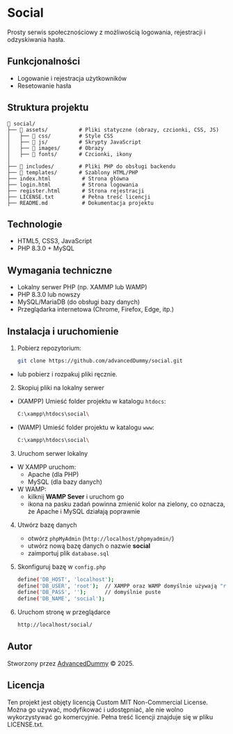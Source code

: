 # Social
Prosty serwis społecznościowy z możliwością logowania, rejestracji i odzyskiwania hasła.

## Funkcjonalności
- Logowanie i rejestracja użytkowników
- Resetowanie hasła

## Struktura projektu
    📁 social/
    ├── 📁 assets/          # Pliki statyczne (obrazy, czcionki, CSS, JS)
    │   ├── 📁 css/         # Style CSS
    │   ├── 📁 js/          # Skrypty JavaScript
    │   ├── 📁 images/      # Obrazy
    │   ├── 📁 fonts/       # Czcionki, ikony
    │
    ├── 📁 includes/        # Pliki PHP do obsługi backendu
    ├── 📁 templates/       # Szablony HTML/PHP
    ├── index.html          # Strona główna
    ├── login.html          # Strona logowania
    ├── register.html       # Strona rejestracji
    ├── LICENSE.txt         # Pełna treść licencji
    ├── README.md           # Dokumentacja projektu

## Technologie
- HTML5, CSS3, JavaScript
- PHP 8.3.0 + MySQL

## Wymagania techniczne
- Lokalny serwer PHP (np. XAMMP lub WAMP)
- PHP 8.3.0 lub nowszy
- MySQL/MariaDB (do obsługi bazy danych)
- Przeglądarka internetowa (Chrome, Firefox, Edge, itp.)

## Instalacja i uruchomienie
1. Pobierz repozytorium:
    ```bash
    git clone https://github.com/advancedDummy/social.git
- lub pobierz i rozpakuj pliki ręcznie.

2. Skopiuj pliki na lokalny serwer
- (XAMPP) Umieść folder projektu w katalogu `htdocs`:
    ```bash
    C:\xampp\htdocs\social\
- (WAMP) Umieść folder projektu w katalogu `www`:
    ```bash
    C:\xampp\htdocs\social\
3. Uruchom serwer lokalny
- W XAMPP uruchom:
    - Apache (dla PHP)
    - MySQL (dla bazy danych)
- W WAMP:
    - kilknij **WAMP Sever** i uruchom go
    - ikona na pasku zadań powinna zmienić kolor na zielony, co oznacza, że Apache i MySQL działają poprawnie
4. Utwórz bazę danych
    - otwórz `phpMyAdmin` (`http://localhost/phpmyadmin/`)
    - utwórz nową bazę danych o nazwie **social**
    - zaimportuj plik `database.sql`

5. Skonfiguruj bazę w `config.php`
    ```bash
    define('DB_HOST', 'localhost');
    define('DB_USER', 'root');  // XAMPP oraz WAMP domyślnie używają "root"
    define('DB_PASS', '');      // domyślnie puste
    define('DB_NAME', 'social');
6. Uruchom stronę w przeglądarce
    ```bash
    http://localhost/social/
## Autor
Stworzony przez [AdvancedDummy](https://github.com/advancedDummy) © 2025.

## Licencja
Ten projekt jest objęty licencją Custom MIT Non-Commercial License. Można go używać, modyfikować i udostępniać, ale nie wolno wykorzystywać go komercyjnie. Pełna treść licencji znajduje się w pliku LICENSE.txt.
